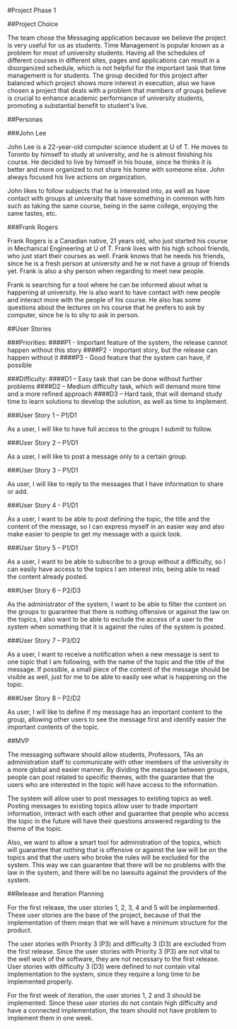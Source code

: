 #Project Phase 1

##Project Choice

The team chose the Messaging application because we believe the project is very useful for us as students. Time Management is popular known as a problem for most of university students. Having all the schedules of different courses in different sites, pages and applications can result in a disorganized schedule, which is not helpful for the important task that time management is for students. The group decided for this project after balanced which project shows more interest in execution, also we have chosen a project that deals with a problem that members of groups believe is crucial to enhance academic performance of university students, promoting a substantial benefit to student's live.

##Personas

###John Lee

John Lee is a 22-year-old computer science student at U of T. He moves to Toronto by himself to study at university, and he is almost finishing his course. He decided to live by himself in his house, since he thinks it is better and more organized to not share his home with someone else. John always focused his live actions on organization.

John likes to follow subjects that he is interested into, as well as have contact with groups at university that have something in common with him such as taking the same course, being in the same college, enjoying the same tastes, etc.

###Frank Rogers

Frank Rogers is a Canadian native, 21 years old, who just started his course in Mechanical Engineering at U of T. Frank lives with his high school friends, who just start their courses as well. Frank knows that he needs his friends, since he is a fresh person at university and he w not have a group of friends yet. Frank is also a shy person when regarding to meet new people.

Frank is searching for a tool where he can be informed about what is happening at university. He is also want to have contact with new people and interact more with the people of his course. He also has some questions about the lectures on his course that he prefers to ask by computer, since he is to shy to ask in person.

##User Stories

###Priorities:
####P1 - Important feature of the system, the release cannot happen without this story
####P2 - Important story, but the release can happen without it
####P3 - Good feature that the system can have, if possible

###Difficulty:
####D1 – Easy task that can be done without further problems
####D2 – Medium difficulty task, which will demand more time and a more refined approach
####D3 – Hard task, that will demand study time to learn solutions to develop the solution, as well as time to implement.


###User Story 1 – P1/D1

As a user, I will like to have full access to the groups I submit to follow.

###User Story 2 – P1/D1

As a user, I will like to post a message only to a certain group.

###User Story 3 – P1/D1

As user, I will like to reply to the messages that I have information to share or add.

###User Story 4 - P1/D1

As a user, I want to be able to post defining the topic, the title and the content of the message, so I can express myself in an easier way and also make easier to people to get my message with a quick look.

###User Story 5 – P1/D1

As a user, I want to be able to subscribe to a group without a difficulty, so I can easily have access to the topics I am interest into, being able to read the content already posted. 

###User Story 6 – P2/D3

As the administrator of the system, I want to be able to filter the content on the groups to guarantee that there is nothing offensive or against the law on the topics, I also want to be able to exclude the access of a user to the system when something that it is against the rules of the system is posted.

###User Story 7 – P3/D2

As a user, I want to receive a notification when a new message is sent to one topic that I am following, with the name of the topic and the title of the message. If possible, a small piece of the content of the message should be visible as well, just for me to be able to easily see what is happening on the topic.

###User Story 8 – P2/D2

As user, I will like to define if my message has an important content to the group, allowing other users to see the message first and identify easier the important contents of the topic.

##MVP

The messaging software should allow students, Professors, TAs an administration staff to communicate with other members of the university in a more global and easier manner. By dividing the message between groups, people can post related to specific themes, with the guarantee that the users who are interested in the topic will have access to the information. 

The system will allow user to post messages to existing topics as well. Posting messages to existing topics allow user to trade important information, interact with each other and guarantee that people who access the topic in the future will have their questions answered regarding to the theme of the topic. 

Also, we want to allow a smart tool for administration of the topics, which will guarantee that nothing that is offensive or against the law will be on the topics and that the users who broke the rules will be excluded for the system. This way we can guarantee that there will be no problems with the law in the system, and there will be no lawsuits against the providers of the system.
	
##Release and Iteration Planning

For the first release, the user stories 1, 2, 3, 4 and 5 will be implemented. These user stories are the base of the project, because of that the implementation of them mean that we will have a minimum structure for the product.

The user stories with Priority 3 (P3) and difficulty 3 (D3) are excluded from the first release. Since the user stories with Priority 3 (P3) are not vital to the well work of the software, they are not necessary to the first release. User stories with difficulty 3 (D3) were defined to not contain vital implementation to the system, since they require a long time to be implemented properly.

For the first week of iteration, the user stories 1, 2 and 3 should be implemented. Since these user stories do not contain high difficulty and have a connected implementation, the team should not have problem to implement them in one week.
